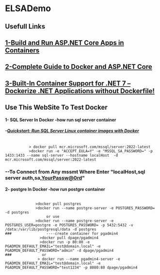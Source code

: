 # ELSADemo
##  Usefull Links 

## [1-Build and Run ASP.NET Core Apps in Containers](https://www.ezzylearning.net/tutorial/build-and-run-asp-net-core-apps-in-containers)
## [2-Complete Guide to Docker and ASP.NET Core](https://www.ezzylearning.net/tutorial/complete-guide-to-docker-and-asp-net-core)
## [3-Built-In Container Support for .NET 7 – Dockerize .NET Applications without Dockerfile!](https://codewithmukesh.com/blog/built-in-container-support-for-dotnet-7/)


## Use This WebSite To Test Docker 
#### 1- SQL Server In Docker -how run sql server container 
#####    -[Quickstart: Run SQL Server Linux container images with Docker](https://learn.microsoft.com/en-us/sql/linux/quickstart-install-connect-docker?view=sql-server-ver16&pivots=cs1-powershell)
<code>
           > docker pull mcr.microsoft.com/mssql/server:2022-latest
           >docker run -e "ACCEPT_EULA=Y" -e "MSSQL_SA_PASSWORD=<YourPassw@0rd>" -p 1433:1433 --name sql-server --hostname localHost  -d mcr.microsoft.com/mssql/server:2022-latest
</code>
                
###    --To Connect from Any mssmt Where Enter "localHost,sql server auth,sa,<YourPassw@0rd>"

#### 2- postgre In Docker -how run postgre container 
<code>
              >docker pull postgres
              >docker run --name postgre-server -e POSTGRES_PASSWORD=<YourPassw@0rd> -d postgres
                   or use 
              >docker run --name postgre-server -e POSTGRES_USER=postgre -e POSTGRES_PASSWORD=<YourPassw@0rd> -p 5432:5432 -v /data:/var/lib/postgresql/data -d postgres
###                ----create container for pgadmin4
                >docker pull dpage/pgadmin4
                >docker run -p 80:80 -e PGADMIN_DEFAULT_EMAIL="test@domain.local" -e PGADMIN_DEFAULT_PASSWORD="admin" -d dpage/pgadmin4
###              or
               > docker run --name pgadmin4-server -e PGADMIN_DEFAULT_EMAIL="test@domain.local" -e PGADMIN_DEFAULT_PASSWORD="test1234" -p 8080:80 dpage/pgadmin4
 
</code>






